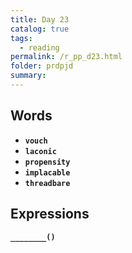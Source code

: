 ```yaml
---
title: Day 23
catalog: true
tags: 
  - reading
permalink: /r_pp_d23.html
folder: prdpjd
summary: 
---
```


## Words

-   <b data-toggle="tooltip" data-original-title="{{site.data.glossary.vouch}}">`vouch`</b>
-   <b data-toggle="tooltip" data-original-title="{{site.data.glossary.laconic}}">`laconic`</b>
-   <b data-toggle="tooltip" data-original-title="{{site.data.glossary.propensity}}">`propensity`</b>
-   <b data-toggle="tooltip" data-original-title="{{site.data.glossary.implacable}}">`implacable`</b>
-   <b data-toggle="tooltip" data-original-title="{{site.data.glossary.threadbare}}">`threadbare`</b>


## Expressions

<b data-toggle="tooltip" data-original-title="{{site.data.answers.d22_a}}">`________()`</b>
